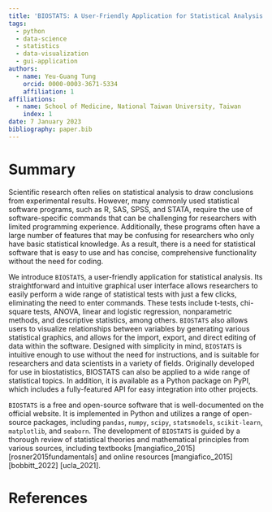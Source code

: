 ```yaml
---
title: 'BIOSTATS: A User-Friendly Application for Statistical Analysis'
tags:
  - python
  - data-science
  - statistics
  - data-visualization
  - gui-application
authors:
  - name: Yeu-Guang Tung
    orcid: 0000-0003-3671-5334
    affiliation: 1
affiliations:
  - name: School of Medicine, National Taiwan University, Taiwan
    index: 1
date: 7 January 2023
bibliography: paper.bib
---
```


# Summary

Scientific research often relies on statistical analysis to draw conclusions from experimental results. However, many commonly used statistical software programs, such as R, SAS, SPSS, and STATA, require the use of software-specific commands that can be challenging for researchers with limited programming experience. Additionally, these programs often have a large number of features that may be confusing for researchers who only have basic statistical knowledge. As a result, there is a need for statistical software that is easy to use and has concise, comprehensive functionality without the need for coding.

We introduce ``BIOSTATS``, a user-friendly application for statistical analysis. Its straightforward and intuitive graphical user interface allows researchers to easily perform a wide range of statistical tests with just a few clicks, eliminating the need to enter commands. These tests include t-tests, chi-square tests, ANOVA, linear and logistic regression, nonparametric methods, and descriptive statistics, among others. ``BIOSTATS`` also allows users to visualize relationships between variables by generating various statistical graphics, and allows for the import, export, and direct editing of data within the software. Designed with simplicity in mind, ``BIOSTATS`` is intuitive enough to use without the need for instructions, and is suitable for researchers and data scientists in a variety of fields. Originally developed for use in biostatistics, BIOSTATS can also be applied to a wide range of statistical topics. In addition, it is available as a Python package on PyPI, which includes a fully-featured API for easy integration into other projects.

``BIOSTATS`` is a free and open-source software that is well-documented on the official website. It is implemented in Python and utilizes a range of open-source packages, including ``pandas``, ``numpy``, ``scipy``, ``statsmodels``, ``scikit-learn``, ``matplotlib``, and ``seaborn``. The development of ``BIOSTATS`` is guided by a thorough review of statistical theories and mathematical principles from various sources, including textbooks [mangiafico_2015] [rosner2015fundamentals] and online resources [mangiafico_2015] [bobbitt_2022] [ucla_2021].

# References